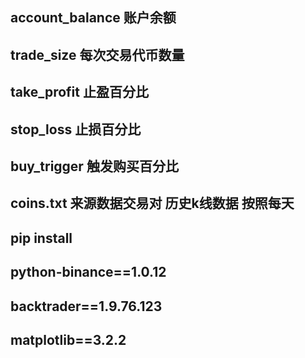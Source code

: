 ## account_balance 账户余额
## trade_size 每次交易代币数量
## take_profit 止盈百分比
## stop_loss   止损百分比
## buy_trigger 触发购买百分比

## coins.txt 来源数据交易对 历史k线数据 按照每天



## pip install
## python-binance==1.0.12
## backtrader==1.9.76.123
## matplotlib==3.2.2



